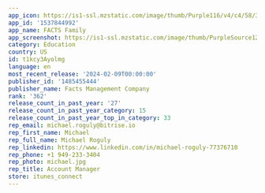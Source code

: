 ```yaml
---
app_icon: https://is1-ssl.mzstatic.com/image/thumb/Purple116/v4/c4/58/3c/c4583c6d-7847-84fd-e1f3-d96fb087acbc/AppIcon-0-0-1x_U007emarketing-0-7-0-85-220.png/1024x1024bb.png
app_id: '1537844992'
app_name: FACTS Family
app_screenshot: https://is1-ssl.mzstatic.com/image/thumb/PurpleSource122/v4/f5/0d/18/f50d18f6-cde4-7c33-1a98-e3b069bd3b8f/4276a4bd-4c21-4cae-a8a4-981b923d172d_62827cf9d885f.png/1284x2778bb.png
category: Education
country: US
id: t1kcy3Ayolmg
language: en
most_recent_release: '2024-02-09T00:00:00'
publisher_id: '1485455444'
publisher_name: Facts Management Company
rank: '362'
release_count_in_past_year: '27'
release_count_in_past_year_category: 15
release_count_in_past_year_top_in_category: 33
rep_email: michael.roguly@bitrise.io
rep_first_name: Michael
rep_full_name: Michael Roguly
rep_linkedin: https://www.linkedin.com/in/michael-roguly-77376710
rep_phone: +1 949-233-3404
rep_photo: michael.jpg
rep_title: Account Manager
store: itunes_connect
---
```

